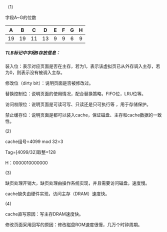（1）

字段A~G的位数

|  A   |  B   |  C   |  D   |  E   |  F   |  G   |  H   |
| :--: | :--: | :--: | :--: | :--: | :--: | :--: | :--: |
|  19  |  19  |  11  |  13  |  9   |  9   |  6   |  9   |

##### TLB标记中字段B存放信息：

装入位：表示对应页面是否在主存，若为1，表示该虚拟页已从外存调入主存，若为0，则表示没有被调入主存。

修改位（dirty bit）：说明页面是否被修改过。

替换控制位：说明页面的使用情况，配合替换策略，FIFO位，LRU位等。

访问权限位：说明页面是可读可写、只读还是只可执行等 ，用于存储保护。

禁止缓存位：说明页面是都可以装入cache，保证磁盘、主存和cache数据的一致性。

(2)

cache组号=4099 mod 32=3

Tag=[4099/32]取整=128

H：0000010000000

(3)

缺页处理开销大，缺页处理由操作系统实现，并且需要访问磁盘，速度慢。

cache缺失由硬件实现，访问主存（DRAM）速度快。

(4)

cache直写原因：写主存DRAM速度快。

修改页面采用回写的原因：修改磁盘ROM速度很慢，几万个时钟周期。






















